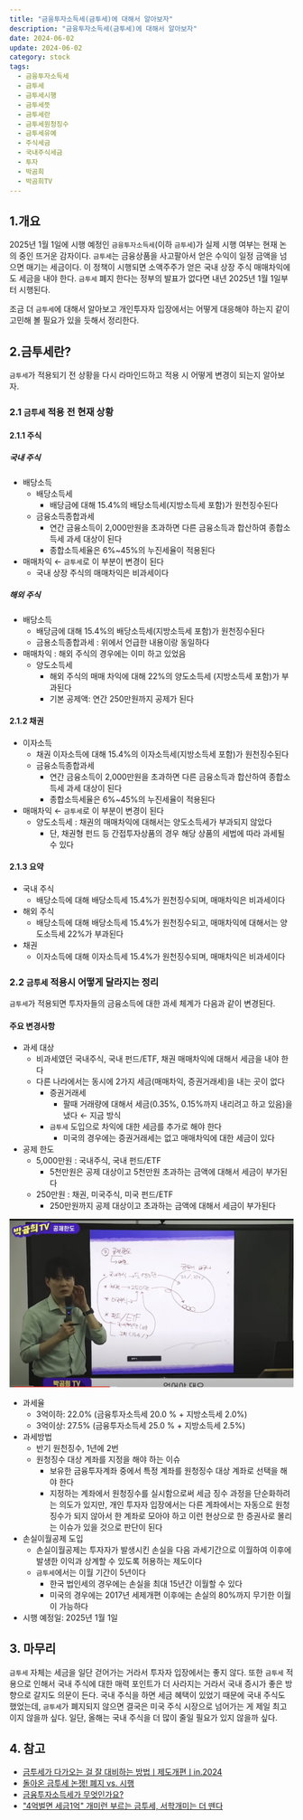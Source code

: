 ```yaml
---
title: "금융투자소득세(금투세)에 대해서 알아보자"
description: "금융투자소득세(금투세)에 대해서 알아보자"
date: 2024-06-02
update: 2024-06-02
category: stock
tags:
  - 금융투자소득세
  - 금투세
  - 금투세시행
  - 금투세뜻
  - 금투세란
  - 금투세원청징수
  - 금투세유예
  - 주식세금
  - 국내주식세금
  - 투자
  - 박곰희
  - 박곰희TV
---
```

## 1.개요

2025년 1월 1일에 시행 예정인 `금융투자소득세`(이하 `금투세`)가 실제 시행 여부는 현재 논의 중인 뜨거운 감자이다. `금투세`는 금융상품을 사고팔아서 얻은 수익이 일정 금액을 넘으면 매기는 세금이다. 이 정책이 시행되면 소액주주가 얻은 국내 상장 주식 매매차익에도 세금을 내야 한다. `금투세` 폐지 한다는 정부의 발표가 없다면 내년 2025년 1월 1일부터 시행된다.

조금 더 ``금투세``에 대해서 알아보고 개인투자자 입장에서는 어떻게 대응해야 하는지 같이 고민해 볼 필요가 있을 듯해서 정리한다.

## 2.금투세란?

`금투세`가 적용되기 전 상황을 다시 라마인드하고 적용 시 어떻게 변경이 되는지 알아보자.

### 2.1 `금투세` 적용 전 현재 상황

#### 2.1.1 주식

##### 국내 주식
- 배당소득
  - 배당소득세
      - 배당금에 대해 15.4%의 배당소득세(지방소득세 포함)가 원천징수된다
  - 금융소득종합과세
      - 연간 금융소득이 2,000만원을 초과하면 다른 금융소득과 합산하여 종합소득세 과세 대상이 된다
      - 종합소득세율은 6%~45%의 누진세율이 적용된다
- 매매차익 ← `금투세`로 이 부분이 변경이 된다
  - 국내 상장 주식의 매매차익은 비과세이다

##### 해외 주식

- 배당소득
  - 배당금에 대해 15.4%의 배당소득세(지방소득세 포함)가 원천징수된다
  - 금용소득종합과세 : 위에서 언급한 내용이랑 동일하다
- 매매차익 : 해외 주식의 경우에는 이미 하고 있었음
  - 양도소득세
      - 해외 주식의 매매 차익에 대해 22%의 양도소득세 (지방소득세 포함)가 부과된다
      - 기본 공제액: 연간 250만원까지 공제가 된다

#### 2.1.2 채권

- 이자소득
  - 채권 이자소득에 대해 15.4%의 이자소득세(지방소득세 포함)가 원천징수된다
  - 금융소득종합과세
      - 연간 금융소득이 2,000만원을 초과하면 다른 금융소득과 합산하여 종합소득세 과세 대상이 된다
      - 종합소득세율은 6%~45%의 누진세율이 적용된다
- 매매차익 ← `금투세`로 이 부분이 변경이 된다
  - 양도소득세 : 채권의 매매차익에 대해서는 양도소득세가 부과되지 않았다
      - 단, 채권형 펀드 등 간접투자상품의 경우 해당 상품의 세법에 따라 과세될 수 있다

#### 2.1.3 요약

- 국내 주식
  - 배당소득에 대해 배당소득세 15.4%가 원천징수되며, 매매차익은 비과세이다
- 해외 주식
  - 배당소득에 대해 배당소득세 15.4%가 원천징수되고, 매매차익에 대해서는 양도소득세 22%가 부과된다
- 채권
  - 이자소득에 대해 이자소득세 15.4%가 원천징수되며, 매매차익은 비과세이다

### 2.2 `금투세` 적용시 어떻게 달라지는 정리

`금투세`가 적용되면 투자자들의 금융소득에 대한 과세 체계가 다음과 같이 변경된다.

#### 주요 변경사항

- 과세 대상
  - 비과세였던 국내주식, 국내 펀드/ETF, 채권 매매차익에 대해서 세금을 내야 한다
  - 다른 나라에서는 동시에 2가지 세금(매매차익, 증권거래세)을 내는 곳이 없다
    - 증권거래세
      - 팔때 거래량에 대해서 세금(0.35%, 0.15%까지 내리려고 하고 있음)을 냈다 ← 지금 방식
    - `금투세` 도입으로 차익에 대한 세금를 추가로 해야 한다
      - 미국의 경우에는 증권거래세는 없고 매매차익에 대한 세금이 있다
- 공제 한도
  - 5,000만원 : 국내주식, 국내 펀드/ETF
      - 5천만원은 공제 대상이고 5천만원 초과하는 금액에 대해서 세금이 부가된다
  - 250만원 : 채권, 미국주식, 미국 펀드/ETF
      - 250만원까지 공제 대상이고 초과하는 금액에 대해서 세금이 부가된다

![공제 한도](image-20240602154015999.png)

- 과세율
  - 3억이하: 22.0% (금융투자소득세 20.0 % + 지방소득세 2.0%)
  - 3억이상: 27.5% (금융투자소득세 25.0 % + 지방소득세 2.5%)
- 과세방법
  - 반기 원천징수, 1년에 2번
  - 원청징수 대상 계좌를 지정을 해야 하는 이슈
      - 보유한 금융투자계좌 중에서 특정 계좌를 원청징수 대상 계좌로 선택을 해야 한다
      - 지정하는 계좌에서 원청징수를 실시함으로써 세금 징수 과정을 단순화하려는 의도가 있지만, 개인 투자자 입장에서는 다른 계좌에서는 자동으로 원청징수가 되지 않아서 한 계좌로 모아야 하고 이런 현상으로 한 증권사로 몰리는 이슈가 있을 것으로 판단이 된다
- 손실이월공제 도입
  - 손실이월공제는 투자자가 발생시킨 손실을 다음 과세기간으로 이월하여 이후에 발생한 이익과 상계할 수 있도록 허용하는 제도이다
  - `금투세`에서는 이월 기간이 5년이다
      - 한국 법인세의 경우에는 손실을 최대 15년간 이월할 수 있다
      - 미국의 경우에는 2017년 세제개편 이후에는 손실의 80%까지 무기한 이월이 가능하다
- 시행 예정일: 2025년 1월 1일

## 3. 마무리

`금투세` 자체는 세금을 일단 걷어가는 거라서 투자자 입장에서는 좋지 않다. 또한 `금투세` 적용으로 인해서 국내 주식에 대한 매력 포인트가 더 사라지는 거라서 국내 증시가 좋은 방향으로 갈지도 의문이 든다. 국내 주식을 하면 세금 혜택이 있었기 때문에 국내 주식도 했었는데, `금투세`가 폐지되지 않으면 결국은 미국 주식 시장으로 넘어가는 게 제일 최고이지 않을까 싶다. 일단, 올해는 국내 주식을 더 많이 줄일 필요가 있지 않을까 싶다.

## 4. 참고

- [금투세가 다가오는 걸 잘 대비하는 방법ㅣ제도개편ㅣin.2024](https://www.youtube.com/watch?v=w3WLrClwM-8)
- [돌아온 금투세 논쟁! 폐지 vs. 시행](https://blog.naver.com/e_adventure/223441005684)
- [금융투자소득세가 무엇인가요?](https://www.tossbank.com/articles/25747)
- ["4억벌면 세금1억" 개미런 부르는 금투세, 서학개미는 더 뗀다](https://news.mt.co.kr/mtview.php?no=2024041813451458992)